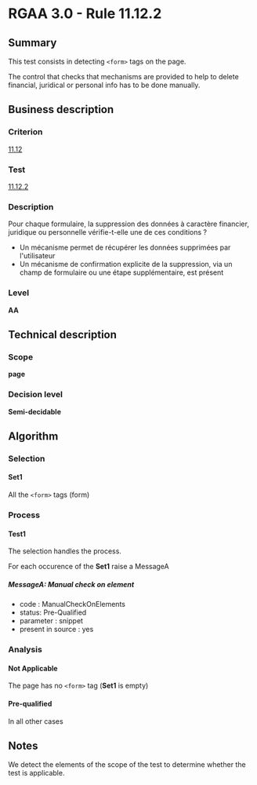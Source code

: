 # RGAA 3.0 -  Rule 11.12.2

## Summary

This test consists in detecting `<form>` tags on the page.

The control that checks that mechanisms are provided to help to delete financial, juridical or personal info has to be done manually.

## Business description

### Criterion

[11.12](http://disic.github.io/rgaa_referentiel_en/RGAA3.0_Criteria_English_version_v1.html#crit-11-12)

### Test

[11.12.2](http://disic.github.io/rgaa_referentiel_en/RGAA3.0_Criteria_English_version_v1.html#test-11-12-2)

### Description

Pour chaque formulaire, la suppression des donn&eacute;es &agrave; caract&egrave;re financier, juridique ou personnelle v&eacute;rifie-t-elle une de ces conditions ? 
 
 *  Un m&eacute;canisme permet de r&eacute;cup&eacute;rer les donn&eacute;es supprim&eacute;es par l'utilisateur 
 *  Un m&eacute;canisme de confirmation explicite de la suppression, via un champ de formulaire ou une &eacute;tape suppl&eacute;mentaire, est pr&eacute;sent 

### Level

**AA**

## Technical description

### Scope

**page**

### Decision level

**Semi-decidable**

## Algorithm

### Selection

#### Set1

All the `<form>` tags (form)

### Process

#### Test1

The selection handles the process.

For each occurence of the **Set1** raise a MessageA

##### MessageA: Manual check on element

-   code : ManualCheckOnElements
-   status: Pre-Qualified
-   parameter : snippet
-   present in source : yes

### Analysis

#### Not Applicable

The page has no `<form>` tag (**Set1** is empty)

#### Pre-qualified

In all other cases

## Notes

We detect the elements of the scope of the test to determine whether the
test is applicable.
